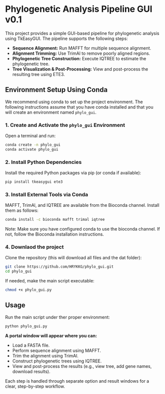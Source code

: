# Phylogenetic Analysis Pipeline GUI v0.1

This project provides a simple GUI-based pipeline for phylogenetic analysis using TkEasyGUI. The pipeline supports the following steps:

- **Sequence Alignment:** Run MAFFT for multiple sequence alignment.
- **Alignment Trimming:** Use TrimAl to remove poorly aligned regions.
- **Phylogenetic Tree Construction:** Execute IQTREE to estimate the phylogenetic tree.
- **Tree Visualization & Post-Processing:** View and post-process the resulting tree using ETE3.

## Environment Setup Using Conda

We recommend using conda to set up the project environment. The following instructions assume that you have conda installed and that you will create an environment named `phylo_gui`.

### 1. Create and Activate the `phylo_gui` Environment

Open a terminal and run:

```bash
conda create -n phylo_gui 
conda activate phylo_gui
```
### 2. Install Python Dependencies

Install the required Python packages via pip (or conda if available):
```bash
pip install tkeasygui ete3
```

### 3. Install External Tools via Conda

MAFFT, TrimAl, and IQTREE are available from the Bioconda channel. Install them as follows:

```bash
conda install -c bioconda mafft trimal iqtree
```
Note: Make sure you have configured conda to use the bioconda channel. If not, follow the Bioconda installation instructions.

### 4. Downlaod the project
Clone the repository (this will download all files and the dat folder):
```bash
git clone https://github.com/HRYKKG/phylo_gui.git
cd phylo_gui
```
If needed, make the main script executable:
```bash
chmod +x phylo_gui.py
```


## Usage
Run the main script under ther proper environment:
```bash
python phylo_gui.py 
```

**A portal window will appear where you can:**
- Load a FASTA file.
- Perform sequence alignment using MAFFT.
- Trim the alignment using TrimAl.
- Construct phylogenetic trees using IQTREE.
- View and post-process the results (e.g., view tree, add gene names, download results).

Each step is handled through separate option and result windows for a clear, step-by-step workflow.



